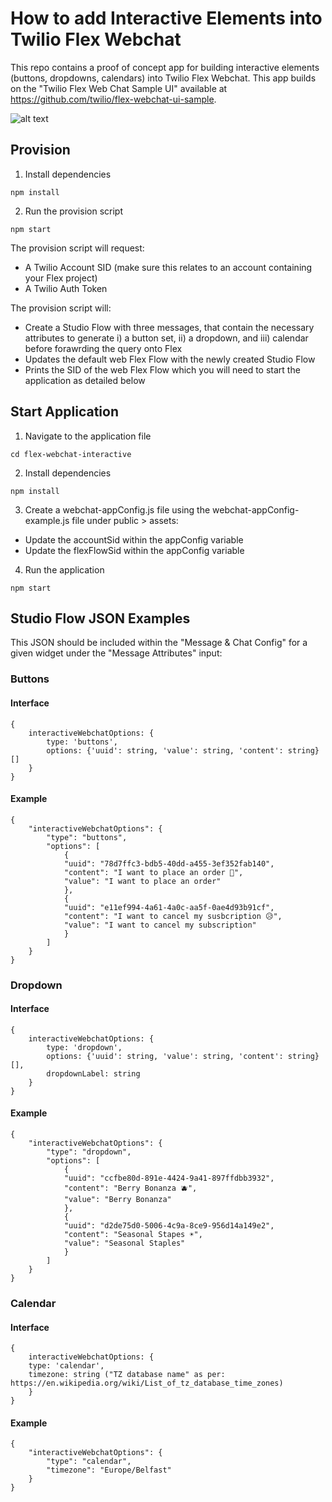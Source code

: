 # How to add Interactive Elements into Twilio Flex Webchat

This repo contains a proof of concept app for building interactive elements (buttons, dropdowns, calendars) into Twilio Flex Webchat. This app builds on the "Twilio Flex Web Chat Sample UI" available at https://github.com/twilio/flex-webchat-ui-sample.

![alt text](https://flex-interactive-webchat-assets-6896.twil.io/flex-interactives-ss.png)

## Provision

1. Install dependencies

```
npm install
```

2. Run the provision script

```
npm start
```

The provision script will request:

- A Twilio Account SID (make sure this relates to an account containing your Flex project)
- A Twilio Auth Token

The provision script will:

- Create a Studio Flow with three messages, that contain the necessary attributes to generate i) a button set, ii) a dropdown, and iii) calendar before forawrding the query onto Flex
- Updates the default web Flex Flow with the newly created Studio Flow
- Prints the SID of the web Flex Flow which you will need to start the application as detailed below

## Start Application

1. Navigate to the application file

```
cd flex-webchat-interactive
```

2. Install dependencies

```
npm install
```

3. Create a webchat-appConfig.js file using the webchat-appConfig-example.js file under public > assets:

- Update the accountSid within the appConfig variable
- Update the flexFlowSid within the appConfig variable

4. Run the application

```
npm start
```

## Studio Flow JSON Examples

This JSON should be included within the "Message & Chat Config" for a given widget under the "Message Attributes" input:

### Buttons

#### Interface

```
{
    interactiveWebchatOptions: {
        type: 'buttons',
        options: {'uuid': string, 'value': string, 'content': string}[]
    }
}
```

#### Example

```
{
    "interactiveWebchatOptions": {
        "type": "buttons",
        "options": [
            {
            "uuid": "78d7ffc3-bdb5-40dd-a455-3ef352fab140",
            "content": "I want to place an order 🥝",
            "value": "I want to place an order"
            },
            {
            "uuid": "e11ef994-4a61-4a0c-aa5f-0ae4d93b91cf",
            "content": "I want to cancel my susbcription 😥",
            "value": "I want to cancel my subscription"
            }
        ]
    }
}
```

### Dropdown

#### Interface

```
{
    interactiveWebchatOptions: {
        type: 'dropdown',
        options: {'uuid': string, 'value': string, 'content': string}[],
        dropdownLabel: string
    }
}
```

#### Example

```
{
    "interactiveWebchatOptions": {
        "type": "dropdown",
        "options": [
            {
            "uuid": "ccfbe80d-891e-4424-9a41-897ffdbb3932",
            "content": "Berry Bonanza 🫐",
            "value": "Berry Bonanza"
            },
            {
            "uuid": "d2de75d0-5006-4c9a-8ce9-956d14a149e2",
            "content": "Seasonal Stapes ☀️",
            "value": "Seasonal Staples"
            }
        ]
    }
}
```

### Calendar

#### Interface

```
{
    interactiveWebchatOptions: {
    type: 'calendar',
    timezone: string ("TZ database name" as per: https://en.wikipedia.org/wiki/List_of_tz_database_time_zones)
    }
}
```

#### Example

```
{
    "interactiveWebchatOptions": {
        "type": "calendar",
        "timezone": "Europe/Belfast"
    }
}
```

